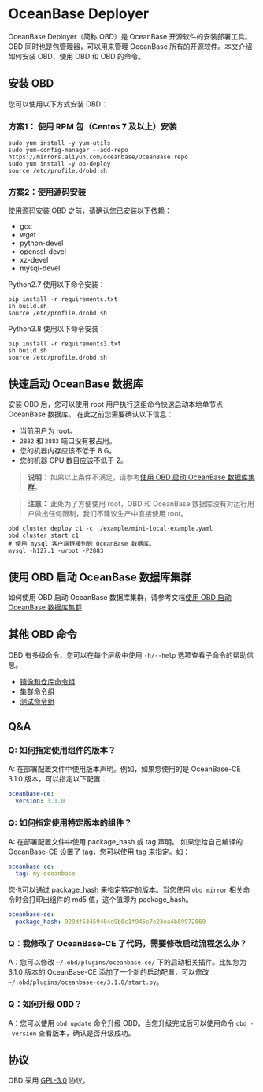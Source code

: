 # OceanBase Deployer

<!--
#
# OceanBase Deploy.
# Copyright (C) 2021 OceanBase
#
# This file is part of OceanBase Deploy.
#
# OceanBase Deploy is free software: you can redistribute it and/or modify
# it under the terms of the GNU General Public License as published by
# the Free Software Foundation, either version 3 of the License, or
# (at your option) any later version.
#
# OceanBase Deploy is distributed in the hope that it will be useful,
# but WITHOUT ANY WARRANTY; without even the implied warranty of
# MERCHANTABILITY or FITNESS FOR A PARTICULAR PURPOSE.  See the
# GNU General Public License for more details.
#
# You should have received a copy of the GNU General Public License
# along with OceanBase Deploy.  If not, see <https://www.gnu.org/licenses/>.
#
-->

<!-- TODO: some badges here -->

OceanBase Deployer（简称 OBD）是 OceanBase 开源软件的安装部署工具。OBD 同时也是包管理器，可以用来管理 OceanBase 所有的开源软件。本文介绍如何安装 OBD、使用 OBD 和 OBD 的命令。

## 安装 OBD

您可以使用以下方式安装 OBD：

### 方案1： 使用 RPM 包（Centos 7 及以上）安装

```shell
sudo yum install -y yum-utils
sudo yum-config-manager --add-repo https://mirrors.aliyun.com/oceanbase/OceanBase.repo
sudo yum install -y ob-deploy
source /etc/profile.d/obd.sh
```

### 方案2：使用源码安装

使用源码安装 OBD 之前，请确认您已安装以下依赖：

- gcc
- wget
- python-devel
- openssl-devel
- xz-devel
- mysql-devel
  
Python2.7 使用以下命令安装：

```shell
pip install -r requirements.txt
sh build.sh
source /etc/profile.d/obd.sh
```

Python3.8 使用以下命令安装：

```shell
pip install -r requirements3.txt
sh build.sh
source /etc/profile.d/obd.sh
```

## 快速启动 OceanBase 数据库

安装 OBD 后，您可以使用 root 用户执行这组命令快速启动本地单节点 OceanBase 数据库。
在此之前您需要确认以下信息：

- 当前用户为 root。
- `2882` 和 `2883` 端口没有被占用。
- 您的机器内存应该不低于 8 G。
- 您的机器 CPU 数目应该不低于 2。

> **说明：** 如果以上条件不满足，请参考[使用 OBD 启动 OceanBase 数据库集群](./docs/docs-cn/install-and-use/start-OceanBase-cluster-with-obd.md)。

> **注意：** 此处为了方便使用 root，OBD 和 OceanBase 数据库没有对运行用户做出任何限制，我们不建议生产中直接使用 root。

```shell
obd cluster deploy c1 -c ./example/mini-local-example.yaml
obd cluster start c1
# 使用 mysql 客户端链接到到 OceanBase 数据库。
mysql -h127.1 -uroot -P2883
```

## 使用 OBD 启动 OceanBase 数据库集群

如何使用 OBD 启动 OceanBase 数据库集群，请参考文档[使用 OBD 启动 OceanBase 数据库集群](./docs/docs-cn/install-and-use/start-OceanBase-cluster-with-obd.md)

## 其他 OBD 命令

OBD 有多级命令，您可以在每个层级中使用 `-h/--help` 选项查看子命令的帮助信息。

- [镜像和仓库命令组](./docs/docs-cn/obd-commands/mirror-and-repository-commands.md)
- [集群命令组](./docs/docs-cn/obd-commands/cluster-commands.md)
- [测试命令组](./docs/docs-cn/obd-commands/testing-commands.md)

## Q&A

### Q: 如何指定使用组件的版本？

A: 在部署配置文件中使用版本声明。例如，如果您使用的是 OceanBase-CE 3.1.0 版本，可以指定以下配置：

```yaml
oceanbase-ce:
  version: 3.1.0
```

### Q: 如何指定使用特定版本的组件？

A: 在部署配置文件中使用 package_hash 或 tag 声明。
如果您给自己编译的 OceanBase-CE 设置了 tag，您可以使用 tag 来指定。如：

```yaml
oceanbase-ce:
  tag: my-oceanbase
```

您也可以通过 package_hash 来指定特定的版本。当您使用 `obd mirror` 相关命令时会打印出组件的 md5 值，这个值即为 package_hash。

```yaml
oceanbase-ce:
  package_hash: 929df53459404d9b0c1f945e7e23ea4b89972069
```

### Q：我修改了 OceanBase-CE 了代码，需要修改启动流程怎么办？

A：您可以修改 `~/.obd/plugins/oceanbase-ce/` 下的启动相关插件。比如您为 3.1.0 版本的 OceanBase-CE 添加了一个新的启动配置，可以修改 `~/.obd/plugins/oceanbase-ce/3.1.0/start.py`。

### Q：如何升级 OBD？

A：您可以使用 `obd update` 命令升级 OBD。当您升级完成后可以使用命令 `obd --version` 查看版本，确认是否升级成功。

## 协议

OBD 采用 [GPL-3.0](./LICENSE) 协议。
